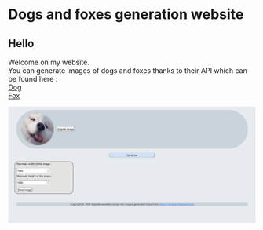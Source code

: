# Dogs and foxes generation website

## Hello


Welcome on my website.   
You can generate images of dogs and foxes thanks to their API which can be found here :   
[Dog](https://random.dog/woof.json)   
[Fox](https://randomfox.ca/)

![Page dog](image/page_dog.png)